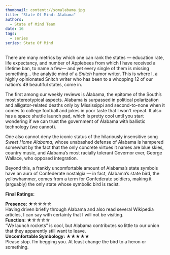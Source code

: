 ```yaml
---
thumbnail: content://somalabama.jpg
title: "State Of Mind: Alabama"
authors:
  - State of Mind Team
date: 16
tags:
  - series
series: State Of Mind
---
```


There are many metrics by which one can rank the states — education rate, life expectancy, and number of Applebees from which I have received a lifetime ban, to name a few— and yet every single of them is missing something… the analytic mind of a *Snitch* humor writer. This is where I, a highly opinionated Snitch writer who has been to a whopping 12 of our nation’s 49 beautiful states, come in.

The first among our weekly reviews is Alabama, the epitome of the South’s most stereotypical aspects. Alabama is surpassed in political polarization and alligator-related deaths only by Mississippi and second-to-none when it comes to college football and jokes in poor taste that I won't repeat. It also has a space shuttle launch pad, which is pretty cool until you start wondering if we can trust the government of Alabama with ballistic technology (we cannot).

One also cannot deny the iconic status of the hilariously insensitive song *Sweet Home Alabama*, whose unabashed defense of Alabama is hampered somewhat by the fact that the only concrete virtues it names are blue skies, country music, and Alabama’s most racially tolerant Governor ever, George Wallace, who opposed integration. 

Beyond this, a frankly uncomfortable amount of Alabama’s state symbols have an aura of Confederate nostalgia — in fact, Alabama’s state bird, the yellowhammer, comes from a term for Confederate soldiers, making it (arguably) the only state whose symbolic bird is racist.

**Final Ratings:**

**Presence:** ★☆☆☆☆\
Having driven briefly through Alabama and also read several Wikipedia articles, I can say with certainty that I will not be visiting.\
**Function:** ★☆☆☆☆\
“We launch rockets” is cool, but Alabama contributes so little to our union that they apparently still want to leave.\
**Uncomfortable Symbology:** ★★★★★\
Please stop. I’m begging you. At least change the bird to a heron or something.
